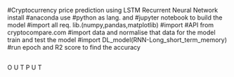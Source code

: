 #Cryptocurrency price prediction using LSTM Recurrent Neural Network
install #anaconda
use #python as lang. and #jupyter notebook to build the model
#import all req. lib.(numpy,pandas,matplotlib)
#import #API from cryptocompare.com
#import data and normalise that data for the model
train and test the model
#import DL_model(RNN-Long_short_term_memory)
#run epoch and R2 score to find the accuracy
##
O U T P U T
